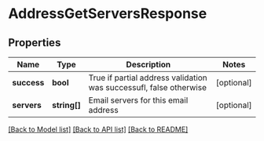 # AddressGetServersResponse

## Properties
Name | Type | Description | Notes
------------ | ------------- | ------------- | -------------
**success** | **bool** | True if partial address validation was successufl, false otherwise | [optional] 
**servers** | **string[]** | Email servers for this email address | [optional] 

[[Back to Model list]](../README.md#documentation-for-models) [[Back to API list]](../README.md#documentation-for-api-endpoints) [[Back to README]](../README.md)


